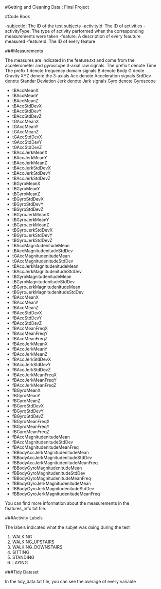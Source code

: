 #Getting and Cleaning Data : Final Project

#Code Book

-subjectId: The ID of the test subjects
-activityId: The ID of activities
-activityType: The type of activity performed when the corresponding measurements were taken
-feature: A description of every feauture measured
-featureId: The ID of every feature

###Measurements

The measures are indicated in the feature.txt and come from the accelerometer and gyroscope 3-axial raw signals.
The prefix t denote Time
The prefix f denote frequency domain signals
B denote Body 
G deote Gravity
XYZ denote the 3-axials
Acc denote Acceleration signals
SrdDev denote Standar Deviation
Jerk denote Jark signals
Gyro denote Gyroscope

- tBAccMeanX
- tBAccMeanY
- tBAccMeanZ
- tBAccStdDevX
- tBAccStdDevY
- tBAccStdDevZ
- tGAccMeanX
- tGAccMeanY
- tGAccMeanZ
- tGAccStdDevX
- tGAccStdDevY
- tGAccStdDevZ
- tBAccJerkMeanX
- tBAccJerkMeanY
- tBAccJerkMeanZ
- tBAccJerkStdDevX
- tBAccJerkStdDevY
- tBAccJerkStdDevZ
- tBGyroMeanX
- tBGyroMeanY
- tBGyroMeanZ
- tBGyroStdDevX
- tBGyroStdDevY
- tBGyroStdDevZ
- tBGyroJerkMeanX
- tBGyroJerkMeanY
- tBGyroJerkMeanZ
- tBGyroJerkStdDevX
- tBGyroJerkStdDevY
- tBGyroJerkStdDevZ
- tBAccMagnitudenitudeMean
- tBAccMagnitudenitudeStdDev
- tGAccMagnitudenitudeMean
- tGAccMagnitudenitudeStdDev
- tBAccJerkMagnitudenitudeMean
- tBAccJerkMagnitudenitudeStdDev
- tBGyroMagnitudenitudeMean
- tBGyroMagnitudenitudeStdDev
- tBGyroJerkMagnitudenitudeMean
- tBGyroJerkMagnitudenitudeStdDev
- fBAccMeanX
- fBAccMeanY
- fBAccMeanZ
- fBAccStdDevX
- fBAccStdDevY
- fBAccStdDevZ
- fBAccMeanFreqX
- fBAccMeanFreqY
- fBAccMeanFreqZ
- fBAccJerkMeanX
- fBAccJerkMeanY
- fBAccJerkMeanZ
- fBAccJerkStdDevX
- fBAccJerkStdDevY
- fBAccJerkStdDevZ
- fBAccJerkMeanFreqX
- fBAccJerkMeanFreqY
- fBAccJerkMeanFreqZ
- fBGyroMeanX
- fBGyroMeanY
- fBGyroMeanZ
- fBGyroStdDevX
- fBGyroStdDevY
- fBGyroStdDevZ
- fBGyroMeanFreqX
- fBGyroMeanFreqY
- fBGyroMeanFreqZ
- fBAccMagnitudenitudeMean
- fBAccMagnitudenitudeStdDev
- fBAccMagnitudenitudeMeanFreq
- fBBodyAccJerkMagnitudenitudeMean
- fBBodyAccJerkMagnitudenitudeStdDev
- fBBodyAccJerkMagnitudenitudeMeanFreq
- fBBodyGyroMagnitudenitudeMean
- fBBodyGyroMagnitudenitudeStdDev
- fBBodyGyroMagnitudenitudeMeanFreq
- fBBodyGyroJerkMagnitudenitudeMean
- fBBodyGyroJerkMagnitudenitudeStdDev
- fBBodyGyroJerkMagnitudenitudeMeanFreq

You can find more information about the measurements in the features_info.txt file.

###Activity Labels

The labels indicated what the subjet was doing during the test

1. WALKING
2. WALKING_UPSTAIRS
3. WALKING_DOWNSTAIRS
4. SITTING
5. STANDING
6. LAYING

###Tidy Dataset

In the tidy_data.txt file, you can see the average of every variable